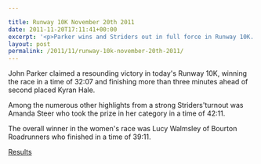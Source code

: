```yaml
---

title: Runway 10K November 20th 2011
date: 2011-11-20T17:11:41+00:00
excerpt: '<p>Parker wins and Striders out in full force in Runway 10K...</p>'
layout: post
permalink: /2011/11/runway-10k-november-20th-2011/
---
```

</p> 

John Parker claimed a resounding victory in today's Runway 10K, winning the race in a time of 32:07 and finishing more than three minutes ahead of second placed Kyran Hale.

Among the numerous other highlights from a strong Striders'turnout was Amanda Steer who took the prize in her category in a time of 42:11.

The overall winner in the women's race was Lucy Walmsley of Bourton Roadrunners who finished in a time of 39:11.

<a href="http://www.clcstriders-runningclub.co.uk/images/documents/runway10kresultsv2.pdf" target="_blank" rel="nofollow">Results</a>